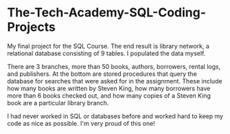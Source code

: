 # The-Tech-Academy-SQL-Coding-Projects

My final project for the SQL Course. The end result is library network, a relational database consisting of 9 tables. I populated the data myself.

There are 3 branches, more than 50 books, authors, borrowers, rental logs, and publishers. At the bottom are stored procedures that query the database for searches that were asked for in the assignment. These include how many books are written by Steven King, how many borrowers have more than 6 books checked out, and how many copies of a Steven King book are a particular library branch.

I had never worked in SQL or databases before and worked hard to keep my code as nice as possible. I'm very proud of this one!
